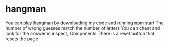 # hangman

You can play hangman by downloading my code and running npm start
The number of wrong guesses match the number of letters
You can cheat and look for the answer in inspect, Components
There is a reset button that resets the page
